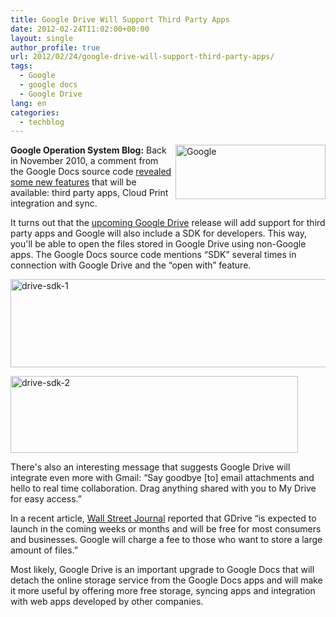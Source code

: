```yaml
---
title: Google Drive Will Support Third Party Apps
date: 2012-02-24T11:02:00+00:00
layout: single
author_profile: true
url: 2012/02/24/google-drive-will-support-third-party-apps/
tags:
  - Google
  - google docs
  - Google Drive
lang: en
categories: 
  - techblog
---
```

[<img title="Google" border="0" alt="Google" align="right" src="http://lh4.ggpht.com/-ppcbzrOjL5Q/T0dm9RrraXI/AAAAAAAAE9M/yv-Bs0CWYzU/Google_thumb%25255B1%25255D.jpg?imgmax=800" width="240" height="87" />](http://lh3.ggpht.com/-izbYKuoiGxo/T0dm3JhvjkI/AAAAAAAAE9E/TCrJte4uv48/s1600-h/Google%25255B1%25255D.png)**Google Operation System Blog:** Back in November 2010, a comment from the Google Docs source code [revealed some new features](http://googlesystem.blogspot.com/2010/11/coming-soon-in-google-docs-third-party.html) that will be available: third party apps, Cloud Print integration and sync.

It turns out that the [upcoming Google Drive](http://online.wsj.com/article/SB10001424052970204369404577211961645711988.html) release will add support for third party apps and Google will also include a SDK for developers. This way, you'll be able to open the files stored in Google Drive using non-Google apps. The Google Docs source code mentions “SDK” several times in connection with Google Drive and the “open with” feature.

[<img title="drive-sdk-1" border="0" alt="drive-sdk-1" src="http://lh3.ggpht.com/-r8ou9jNsUwM/T0dnHnJB1EI/AAAAAAAAE9c/jI7tXegaYFc/drive-sdk-1_thumb%25255B1%25255D.png?imgmax=800" width="539" height="141" />](http://lh3.ggpht.com/-3XJqKwWyx8E/T0dnC7FApBI/AAAAAAAAE9U/ebpE9y-W5ew/s1600-h/drive-sdk-1%25255B3%25255D.png)

[<img title="drive-sdk-2" border="0" alt="drive-sdk-2" src="http://lh4.ggpht.com/-tUS_TqXXX8c/T0dnSgbeT6I/AAAAAAAAE9s/KH8fJx_sAS4/drive-sdk-2_thumb%25255B1%25255D.png?imgmax=800" width="460" height="123" />](http://lh3.ggpht.com/-fuR4uClJTzM/T0dnNflyA5I/AAAAAAAAE9k/rZ0EbmoHU5M/s1600-h/drive-sdk-2%25255B3%25255D.png)

There's also an interesting message that suggests Google Drive will integrate even more with Gmail: “Say goodbye [to] email attachments and hello to real time collaboration. Drag anything shared with you to My Drive for easy access.”

In a recent article, [Wall Street Journal](http://online.wsj.com/article/SB10001424052970204369404577211961645711988.html) reported that GDrive “is expected to launch in the coming weeks or months and will be free for most consumers and businesses. Google will charge a fee to those who want to store a large amount of files.”

Most likely, Google Drive is an important upgrade to Google Docs that will detach the online storage service from the Google Docs apps and will make it more useful by offering more free storage, syncing apps and integration with web apps developed by other companies.

<img alt="" src="https://blogger.googleusercontent.com/tracker/18157064-1148846233898420669?l=googlesystem.blogspot.com" width="1" height="1" />